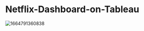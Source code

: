 # Netflix-Dashboard-on-Tableau
![1664791360838](https://github.com/YashSDholam/Netflix-Dashboard-on-Tableau/assets/55828491/a2a3041b-3bf1-4529-a16f-7e4ff481795e)
